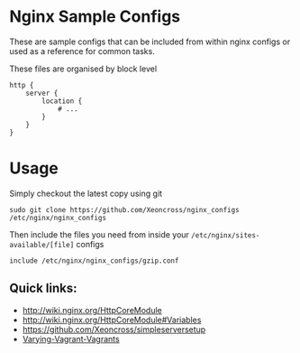 # Nginx Sample Configs

These are sample configs that can be included from within nginx configs or used as a reference for common tasks.

These files are organised by block level

	http {
		server {
			location {
				# ...
			}
		}
	}

# Usage

Simply checkout the latest copy using git

	sudo git clone https://github.com/Xeoncross/nginx_configs /etc/nginx/nginx_configs

Then include the files you need from inside your `/etc/nginx/sites-available/[file]` configs

	include /etc/nginx/nginx_configs/gzip.conf


## Quick links:

- http://wiki.nginx.org/HttpCoreModule
- http://wiki.nginx.org/HttpCoreModule#Variables
- https://github.com/Xeoncross/simpleserversetup
- [Varying-Vagrant-Vagrants](https://github.com/Varying-Vagrant-Vagrants/VVV/tree/master/config/nginx-config)